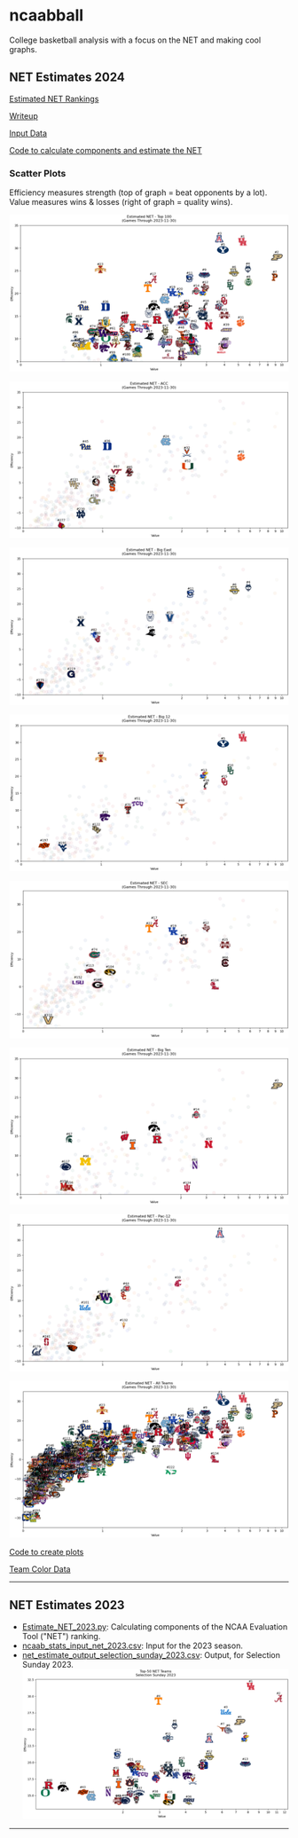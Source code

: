 # ncaabball

College basketball analysis with a focus on the NET and making cool graphs.

## NET Estimates 2024

[Estimated NET Rankings](/estimated_net_output.csv)

[Writeup](https://www.backingthepack.com/nc-state-basketball/2023/10/24/23928786/casting-a-wide-net-finding-the-basketball-rankings)

[Input Data](ncaab_stats_input_net_2024.csv)

[Code to calculate components and estimate the NET](/Estimate%20NET.py)

### Scatter Plots

Efficiency measures strength (top of graph = beat opponents by a lot). Value measures wins & losses (right of graph = quality wins).

![Estimated NET Rankings - Top 100](netscatter/NET%20Scatter%20Top%20100.png)

![Estimated NET Rankings - ACC](/netscatter/NET%20Scatter%20ACC.png)

![Estimated NET Rankings - Big East](/netscatter/NET%20Scatter%20Big%20East.png)

![Estimated NET Rankings - Big 12](/netscatter/NET%20Scatter%20Big%2012.png)

![Estimated NET Rankings - SEC](/netscatter/NET%20Scatter%20SEC.png)

![Estimated NET Rankings - Big Ten](/netscatter/NET%20Scatter%20Big%20Ten.png)

![Estimated NET Rankings - Pac-12](/netscatter/NET%20Scatter%20Pac-12.png)

![Estimated NET Rankings - All](netscatter/NET%20Scatter%20All%20Teams.png)

[Code to create plots](/Plot%20Efficiency%20Value.py)

[Team Color Data](teamcolors.csv)

---

## NET Estimates 2023
* [Estimate_NET_2023.py](/NET2023/Estimate_NET_2023.py): Calculating components of the NCAA Evaluation Tool ("NET") ranking.
* [ncaab_stats_input_net_2023.csv](/NET2023/ncaab_stats_input_net_2023.csv): Input for the 2023 season.
* [net_estimate_output_selection_sunday_2023.csv](/NET2023/net_estimate_output_selection_sunday_2023.csv): Output, for Selection Sunday 2023.
![Top-50 NET Rankings for Selection Sunday 2023](/NET2023/NET_SS_2023_top50_logos.png)
---
